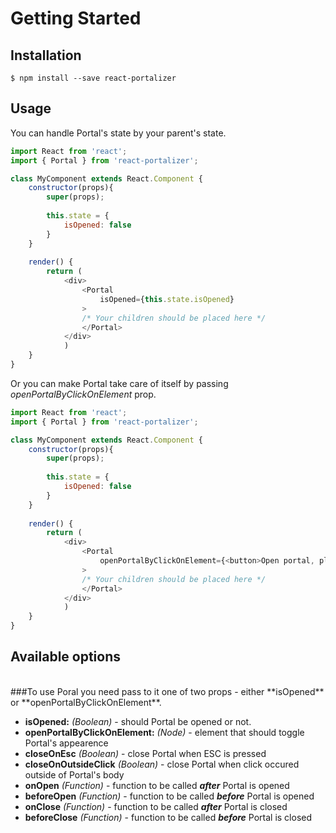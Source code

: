 
# Getting Started
## Installation

```
$ npm install --save react-portalizer
```

## Usage

You can handle Portal's state by your parent's state.
```javascript
import React from 'react';
import { Portal } from 'react-portalizer';

class MyComponent extends React.Component {
    constructor(props){
        super(props);
        
        this.state = {
            isOpened: false
        }
    }
	
	render() {
        return (
            <div>
                <Portal
                    isOpened={this.state.isOpened}
                >
                /* Your children should be placed here */   
                </Portal>
            </div>
            )
    }
}
```


Or you can make Portal take care of itself by passing *openPortalByClickOnElement* prop.
```javascript
import React from 'react';
import { Portal } from 'react-portalizer';

class MyComponent extends React.Component {
    constructor(props){
        super(props);
        
        this.state = {
            isOpened: false
        }
    }
	
	render() {
        return (
            <div>
                <Portal
                    openPortalByClickOnElement={<button>Open portal, please</button>}
                >
                /* Your children should be placed here */   
                </Portal>
            </div>
            )
    }
}
```


## Available options
<br>
###To use Poral you need pass to it one of two props - either **isOpened** or **openPortalByClickOnElement**.

* **isOpened:** *(Boolean)* - should Portal be opened or not.
* **openPortalByClickOnElement:** *(Node)* - element that should toggle Portal's appearence
* **closeOnEsc** *(Boolean)* - close Portal when ESC is pressed
* **closeOnOutsideClick** *(Boolean)* - close Portal when click occured outside of Portal's body
* **onOpen** *(Function)* - function to be called ***after*** Portal is opened
* **beforeOpen** *(Function)* - function to be called ***before*** Portal is opened 
* **onClose** *(Function)* - function to be called ***after*** Portal is closed
* **beforeClose** *(Function)* - function to be called ***before*** Portal is closed
<br>
<br>
<br>



